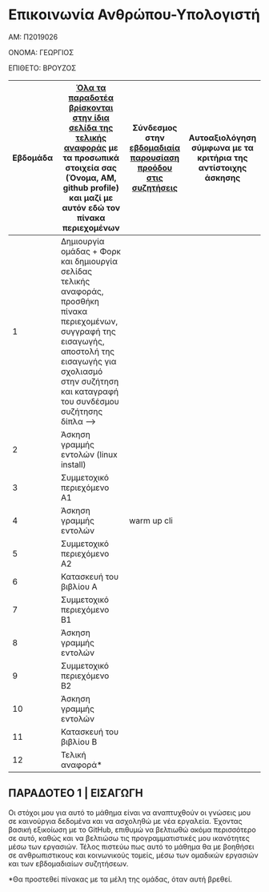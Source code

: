 # Επικοινωνία Ανθρώπου-Υπολογιστή

ΑΜ: Π2019026

ΟΝΟΜΑ: ΓΕΩΡΓΙΟΣ

ΕΠΙΘΕΤΟ: ΒΡΟΥΖΟΣ

| Εβδομάδα | [Όλα τα παραδοτέα βρίσκονται στην ίδια σελίδα της τελικής αναφοράς](https://courses-ionio.github.io/help/deliverables/) με τα προσωπικά στοιχεία σας (Όνομα, ΑΜ, github profile) και μαζί με αυτόν εδώ τον πίνακα περιεχομένων | Σύνδεσμος στην [εβδομαδιαία παρουσίαση προόδου στις συζητήσεις](https://github.com/courses-ionio/help/discussions/categories/show-and-tell) | Αυτοαξιολόγηση σύμφωνα με τα κριτήρια της αντίστοιχης άσκησης |
| --- | --- | --- | --- |
| 1 | Δημιουργία ομάδας + Φορκ και δημιουργία σελίδας τελικής αναφοράς, προσθήκη πίνακα περιεχομένων, συγγραφή της εισαγωγής, αποστολή της εισαγωγής για σχολιασμό στην συζήτηση και καταγραφή του συνδέσμου συζήτησης δίπλα --> | | |
| 2 | Άσκηση γραμμής εντολών (linux install) | | |
| 3 | Συμμετοχικό περιεχόμενο A1 | | |
| 4 | Άσκηση γραμμής εντολών | warm up cli | |
| 5 | Συμμετοχικό περιεχόμενο A2 | | |
| 6 | Κατασκευή του βιβλίου Α | | |
| 7 | Συμμετοχικό περιεχόμενο B1 | | |
| 8 | Άσκηση γραμμής εντολών | | |
| 9 | Συμμετοχικό περιεχόμενο B2 | | |
| 10 | Άσκηση γραμμής εντολών | | |
| 11 | Κατασκευή του βιβλίου Β | | |
| 12 | Τελική αναφορά* | | |


## ΠΑΡΑΔΟΤΕΟ 1 | ΕΙΣΑΓΩΓΗ

Οι στόχοι μου για αυτό το μάθημα είναι να αναπτυχθούν οι γνώσεις μου σε καινούργια δεδομένα και να ασχοληθώ με νέα εργαλεία. Έχοντας βασική εξικοίωση με το GitHub, επιθυμώ να βελτιωθώ ακόμα περισσότερο σε αυτό, καθώς και να βελτιώσω τις προγραμματιστικές μου ικανότητες μέσω των εργασιών. Τέλος πιστεύω πως αυτό το μάθημα θα με βοηθήσει σε ανθρωπιστικους και κοινωνικούς τομείς, μέσω των ομαδικών εργασιών και των εβδομαδιαίων συζητήσεων.

*Θα προστεθεί πίνακας με τα μέλη της ομάδας, όταν αυτή βρεθεί.
